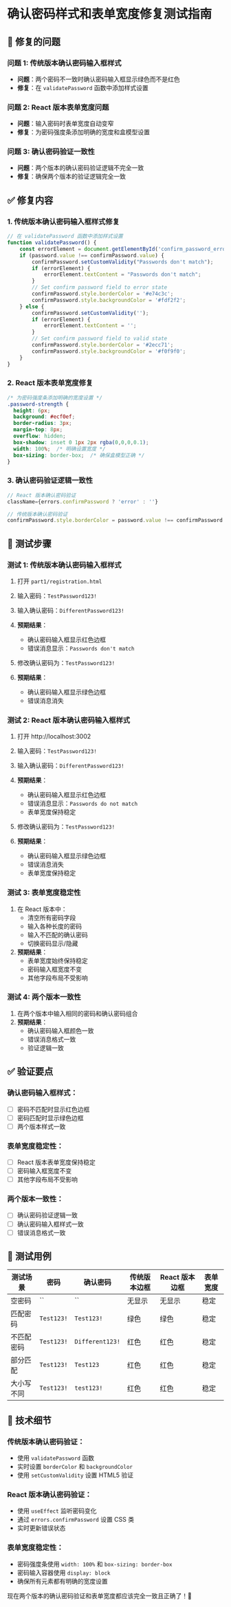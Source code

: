 # 确认密码样式和表单宽度修复测试指南

## 🐛 修复的问题

### 问题 1: 传统版本确认密码输入框样式
- **问题**：两个密码不一致时确认密码输入框显示绿色而不是红色
- **修复**：在 `validatePassword` 函数中添加样式设置

### 问题 2: React 版本表单宽度问题
- **问题**：输入密码时表单宽度自动变窄
- **修复**：为密码强度条添加明确的宽度和盒模型设置

### 问题 3: 确认密码验证一致性
- **问题**：两个版本的确认密码验证逻辑不完全一致
- **修复**：确保两个版本的验证逻辑完全一致

## ✅ 修复内容

### 1. 传统版本确认密码输入框样式修复
```javascript
// 在 validatePassword 函数中添加样式设置
function validatePassword() {
    const errorElement = document.getElementById('confirm_password_error');
    if (password.value !== confirmPassword.value) {
        confirmPassword.setCustomValidity("Passwords don't match");
        if (errorElement) {
            errorElement.textContent = "Passwords don't match";
        }
        // Set confirm password field to error state
        confirmPassword.style.borderColor = '#e74c3c';
        confirmPassword.style.backgroundColor = '#fdf2f2';
    } else {
        confirmPassword.setCustomValidity('');
        if (errorElement) {
            errorElement.textContent = '';
        }
        // Set confirm password field to valid state
        confirmPassword.style.borderColor = '#2ecc71';
        confirmPassword.style.backgroundColor = '#f0f9f0';
    }
}
```

### 2. React 版本表单宽度修复
```css
/* 为密码强度条添加明确的宽度设置 */
.password-strength {
  height: 6px;
  background: #ecf0ef;
  border-radius: 3px;
  margin-top: 8px;
  overflow: hidden;
  box-shadow: inset 0 1px 2px rgba(0,0,0,0.1);
  width: 100%;  /* 明确设置宽度 */
  box-sizing: border-box;  /* 确保盒模型正确 */
}
```

### 3. 确认密码验证逻辑一致性
```javascript
// React 版本确认密码验证
className={errors.confirmPassword ? 'error' : ''}

// 传统版本确认密码验证
confirmPassword.style.borderColor = password.value !== confirmPassword.value ? '#e74c3c' : '#2ecc71';
```

## 🧪 测试步骤

### 测试 1: 传统版本确认密码输入框样式
1. 打开 `part1/registration.html`
2. 输入密码：`TestPassword123!`
3. 输入确认密码：`DifferentPassword123!`
4. **预期结果**：
   - 确认密码输入框显示红色边框
   - 错误消息显示：`Passwords don't match`

5. 修改确认密码为：`TestPassword123!`
6. **预期结果**：
   - 确认密码输入框显示绿色边框
   - 错误消息消失

### 测试 2: React 版本确认密码输入框样式
1. 打开 http://localhost:3002
2. 输入密码：`TestPassword123!`
3. 输入确认密码：`DifferentPassword123!`
4. **预期结果**：
   - 确认密码输入框显示红色边框
   - 错误消息显示：`Passwords do not match`
   - 表单宽度保持稳定

5. 修改确认密码为：`TestPassword123!`
6. **预期结果**：
   - 确认密码输入框显示绿色边框
   - 错误消息消失
   - 表单宽度保持稳定

### 测试 3: 表单宽度稳定性
1. 在 React 版本中：
   - 清空所有密码字段
   - 输入各种长度的密码
   - 输入不匹配的确认密码
   - 切换密码显示/隐藏
2. **预期结果**：
   - 表单宽度始终保持稳定
   - 密码输入框宽度不变
   - 其他字段布局不受影响

### 测试 4: 两个版本一致性
1. 在两个版本中输入相同的密码和确认密码组合
2. **预期结果**：
   - 确认密码输入框颜色一致
   - 错误消息格式一致
   - 验证逻辑一致

## ✅ 验证要点

### 确认密码输入框样式：
- [ ] 密码不匹配时显示红色边框
- [ ] 密码匹配时显示绿色边框
- [ ] 两个版本样式一致

### 表单宽度稳定性：
- [ ] React 版本表单宽度保持稳定
- [ ] 密码输入框宽度不变
- [ ] 其他字段布局不受影响

### 两个版本一致性：
- [ ] 确认密码验证逻辑一致
- [ ] 确认密码输入框样式一致
- [ ] 错误消息格式一致

## 🎯 测试用例

| 测试场景 | 密码 | 确认密码 | 传统版本边框 | React 版本边框 | 表单宽度 |
|---------|------|----------|-------------|---------------|---------|
| 空密码 | `` | `` | 无显示 | 无显示 | 稳定 |
| 匹配密码 | `Test123!` | `Test123!` | 绿色 | 绿色 | 稳定 |
| 不匹配密码 | `Test123!` | `Different123!` | 红色 | 红色 | 稳定 |
| 部分匹配 | `Test123!` | `Test123` | 红色 | 红色 | 稳定 |
| 大小写不同 | `Test123!` | `test123!` | 红色 | 红色 | 稳定 |

## 🔧 技术细节

### 传统版本确认密码验证：
- 使用 `validatePassword` 函数
- 实时设置 `borderColor` 和 `backgroundColor`
- 使用 `setCustomValidity` 设置 HTML5 验证

### React 版本确认密码验证：
- 使用 `useEffect` 监听密码变化
- 通过 `errors.confirmPassword` 设置 CSS 类
- 实时更新错误状态

### 表单宽度稳定性：
- 密码强度条使用 `width: 100%` 和 `box-sizing: border-box`
- 密码输入容器使用 `display: block`
- 确保所有元素都有明确的宽度设置

现在两个版本的确认密码验证和表单宽度都应该完全一致且正确了！🎉
